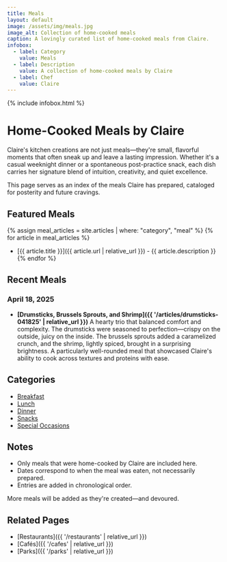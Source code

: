 ```yaml
---
title: Meals
layout: default
image: /assets/img/meals.jpg
image_alt: Collection of home-cooked meals
caption: A lovingly curated list of home-cooked meals from Claire.
infobox:
  - label: Category
    value: Meals
  - label: Description
    value: A collection of home-cooked meals by Claire
  - label: Chef
    value: Claire
---
```


{% include infobox.html %}

# Home-Cooked Meals by Claire

Claire's kitchen creations are not just meals—they're small, flavorful moments that often sneak up and leave a lasting impression. Whether it's a casual weeknight dinner or a spontaneous post-practice snack, each dish carries her signature blend of intuition, creativity, and quiet excellence.

This page serves as an index of the meals Claire has prepared, cataloged for posterity and future cravings.

## Featured Meals

{% assign meal_articles = site.articles | where: "category", "meal" %}
{% for article in meal_articles %}
- [{{ article.title }}]({{ article.url | relative_url }}) - {{ article.description }}
{% endfor %}

## Recent Meals

### April 18, 2025

- **[Drumsticks, Brussels Sprouts, and Shrimp]({{ '/articles/drumsticks-041825' | relative_url }})**
  A hearty trio that balanced comfort and complexity. The drumsticks were seasoned to perfection—crispy on the outside, juicy on the inside. The brussels sprouts added a caramelized crunch, and the shrimp, lightly spiced, brought in a surprising brightness. A particularly well-rounded meal that showcased Claire's ability to cook across textures and proteins with ease.

## Categories

- [Breakfast](#breakfast)
- [Lunch](#lunch)
- [Dinner](#dinner)
- [Snacks](#snacks)
- [Special Occasions](#special-occasions)

## Notes

- Only meals that were home-cooked by Claire are included here.
- Dates correspond to when the meal was eaten, not necessarily prepared.
- Entries are added in chronological order.

More meals will be added as they're created—and devoured.

## Related Pages

- [Restaurants]({{ '/restaurants' | relative_url }})  
- [Cafés]({{ '/cafes' | relative_url }})  
- [Parks]({{ '/parks' | relative_url }})
